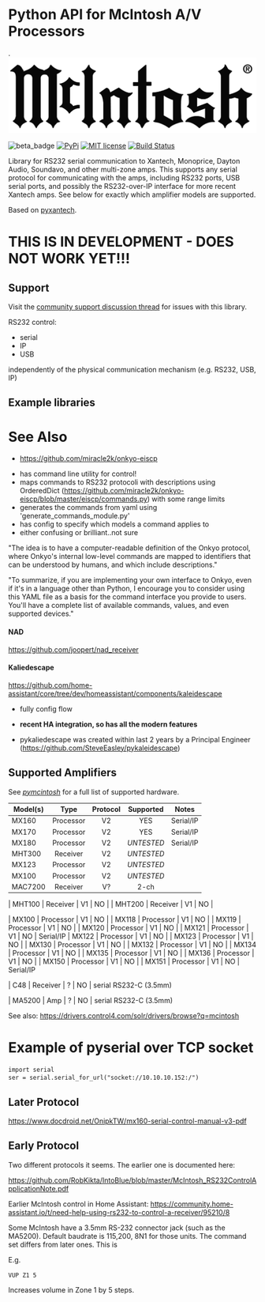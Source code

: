 # Python API for McIntosh A/V Processors
.
![McIntosh](https://raw.githubusercontent.com/rsnodgrass/pymcintosh/main/img/mcintosh-logo.png)

![beta_badge](https://img.shields.io/badge/maturity-Beta-yellow.png)
[![PyPi](https://img.shields.io/pypi/v/pymcintosh.svg)](https://pypi.python.org/pypi/pymcintosh)
[![MIT license](http://img.shields.io/badge/license-MIT-brightgreen.svg)](http://opensource.org/licenses/MIT)
[![Build Status](https://github.com/rsnodgrass/pymcintosh/actions/workflows/ci.yml/badge.svg)](https://github.com/rsnodgrass/pymcintosh/actions/workflows/ci.yml)

Library for RS232 serial communication to Xantech, Monoprice, Dayton Audio, Soundavo, and other multi-zone amps.
This supports any serial protocol for communicating with the amps, including RS232 ports,
USB serial ports, and possibly the RS232-over-IP interface for more recent Xantech amps. See below
for exactly which amplifier models are supported.

Based on [pyxantech](https://github.com/rsnodgrass/pyxantech).

# THIS IS IN DEVELOPMENT - DOES NOT WORK YET!!!


## Support

Visit the [community support discussion thread](https://community.home-assistant.io/t/mcintosh/450908) for issues with this library.



RS232 control:

- serial
- IP
- USB

independently of the physical communication mechanism (e.g. RS232, USB, IP)

## Example libraries







# See Also

* https://github.com/miracle2k/onkyo-eiscp

- has command line utility for control!
- maps commands to RS232 protocoli with descriptions using OrderedDict (https://github.com/miracle2k/onkyo-eiscp/blob/master/eiscp/commands.py) with some range limits
- generates the commands from yaml using 'generate_commands_module.py'
- has config to specify which models a command applies to
- either confusing or brilliant..not sure

"The idea is to have a computer-readable definition of the Onkyo protocol, where Onkyo's internal low-level commands are mapped to identifiers that can be understood by humans, and which include descriptions."

"To summarize, if you are implementing your own interface to Onkyo, even if it's in a language other than Python, I encourage you to consider using this YAML file as a basis for the command interface you provide to users. You'll have a complete list of available commands, values, and even supported devices."


#### NAD

https://github.com/joopert/nad_receiver



#### Kaliedescape

https://github.com/home-assistant/core/tree/dev/homeassistant/components/kaleidescape

- fully config flow
- **recent HA integration, so has all the modern features**

- pykaliedescape was created within last 2 years by a Principal Engineer (https://github.com/SteveEasley/pykaleidescape)


## Supported Amplifiers

See *[pymcintosh](https://github.com/rsnodgrass/pymcintosh)* for a full list of supported hardware.

| Model(s) |   Type    | Protocol | Supported | Notes |
|----------|:---------:| :---------:|:-----:|----|
| MX160    | Processor | V2 | YES       |  Serial/IP     |
| MX170    | Processor  | V2 | YES | Serial/IP
| MX180    | Processor  | V2 | *UNTESTED*  | Serial/IP
| MHT300   | Receiver   | V2 | *UNTESTED* |
| MX123    | Processor  | V2 | *UNTESTED* |
| MX100    | Processor  | V2 |*UNTESTED* |
| MAC7200  | Receiver | V? | 2-ch |

| MHT100 | Receiver | V1 | NO | 
| MHT200 | Receiver | V1 | NO |

| MX100  | Processor | V1 | NO |
| MX118  | Processor | V1 | NO |
| MX119 | Processor | V1 | NO |
| MX120 | Processor | V1 | NO |
| MX121 | Processor | V1 | NO | Serial/IP
| MX122 | Processor | V1 | NO |
| MX123 | Processor | V1 | NO |
| MX130 | Processor | V1 | NO |
| MX132 | Processor | V1 | NO |
| MX134 | Processor | V1 | NO |
| MX135 | Processor | V1 | NO |
| MX136 | Processor | V1 | NO |
| MX150 | Processor | V1 | NO |
| MX151  | Processor | V1 | NO | Serial/IP

| C48 | Receiver | ? | NO | serial RS232-C (3.5mm)

| MA5200 | Amp | ? | NO | serial RS232-C (3.5mm)

See also: https://drivers.control4.com/solr/drivers/browse?q=mcintosh

# Example of pyserial over TCP socket

```console
import serial
ser = serial.serial_for_url("socket://10.10.10.152:/")
```

## Later Protocol

<https://www.docdroid.net/OnipkTW/mx160-serial-control-manual-v3-pdf>

## Early Protocol

Two different protocols it seems. The earlier one is documented here:

<https://github.com/RobKikta/IntoBlue/blob/master/McIntosh_RS232ControlApplicationNote.pdf>

Earlier McIntosh control in Home Assistant:
<https://community.home-assistant.io/t/need-help-using-rs232-to-control-a-receiver/95210/8>

Some McIntosh have a 3.5mm RS-232 connector jack (such as the MA5200). Default baudrate is 115,200, 8N1 for those units. The command set differs from later
ones. This is

E.g.

```console
VUP Z1 5
```

Increases volume in Zone 1 by 5 steps.
